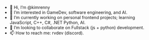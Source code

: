 - 👋 Hi, I’m @kimrenny
- 👀 I’m interested in GameDev, software engineering, and AI.
- 🌱 I’m currently working on personal frontend projects; learning JavaScript, C++, C#, .NET Python, AI.
- 💞️ I’m looking to collaborate on Fullstack (js + python) development.
- 📫 How to reach me: rvdev (discord).

<!---
kimrenny/kimrenny is a ✨ special ✨ repository because its `README.md` (this file) appears on your GitHub profile.
You can click the Preview link to take a look at your changes.
--->
